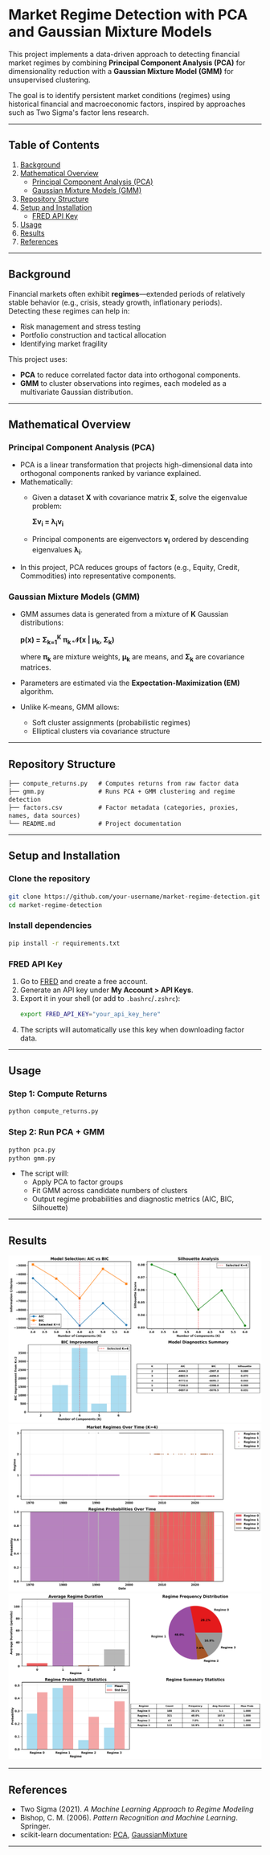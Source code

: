 # Market Regime Detection with PCA and Gaussian Mixture Models

This project implements a data-driven approach to detecting financial market regimes by combining **Principal Component Analysis (PCA)** for dimensionality reduction with a **Gaussian Mixture Model (GMM)** for unsupervised clustering.  

The goal is to identify persistent market conditions (regimes) using historical financial and macroeconomic factors, inspired by approaches such as Two Sigma's factor lens research.

---

## Table of Contents
1. [Background](#background)
2. [Mathematical Overview](#mathematical-overview)
   - [Principal Component Analysis (PCA)](#principal-component-analysis-pca)
   - [Gaussian Mixture Models (GMM)](#gaussian-mixture-models-gmm)
3. [Repository Structure](#repository-structure)
4. [Setup and Installation](#setup-and-installation)
   - [FRED API Key](#fred-api-key)
5. [Usage](#usage)
6. [Results](#results)
7. [References](#references)

---

## Background
Financial markets often exhibit **regimes**—extended periods of relatively stable behavior (e.g., crisis, steady growth, inflationary periods).  
Detecting these regimes can help in:
- Risk management and stress testing
- Portfolio construction and tactical allocation
- Identifying market fragility

This project uses:
- **PCA** to reduce correlated factor data into orthogonal components.
- **GMM** to cluster observations into regimes, each modeled as a multivariate Gaussian distribution.

---

## Mathematical Overview

### Principal Component Analysis (PCA)
- PCA is a linear transformation that projects high-dimensional data into orthogonal components ranked by variance explained.  
- Mathematically:  
  - Given a dataset **X** with covariance matrix **Σ**, solve the eigenvalue problem:  
    
    **Σv<sub>i</sub> = λ<sub>i</sub>v<sub>i</sub>**
    
  - Principal components are eigenvectors **v<sub>i</sub>** ordered by descending eigenvalues **λ<sub>i</sub>**.  
- In this project, PCA reduces groups of factors (e.g., Equity, Credit, Commodities) into representative components.

### Gaussian Mixture Models (GMM)
- GMM assumes data is generated from a mixture of **K** Gaussian distributions:

  **p(x) = Σ<sub>k=1</sub><sup>K</sup> π<sub>k</sub> 𝒩(x | μ<sub>k</sub>, Σ<sub>k</sub>)**
  
  where **π<sub>k</sub>** are mixture weights, **μ<sub>k</sub>** are means, and **Σ<sub>k</sub>** are covariance matrices.  
- Parameters are estimated via the **Expectation-Maximization (EM)** algorithm.
- Unlike K-means, GMM allows:
  - Soft cluster assignments (probabilistic regimes)
  - Elliptical clusters via covariance structure

---

## Repository Structure
```
├── compute_returns.py   # Computes returns from raw factor data
├── gmm.py               # Runs PCA + GMM clustering and regime detection
├── factors.csv          # Factor metadata (categories, proxies, names, data sources)
└── README.md            # Project documentation
```

---

## Setup and Installation

### Clone the repository
```bash
git clone https://github.com/your-username/market-regime-detection.git
cd market-regime-detection
```

### Install dependencies
```bash
pip install -r requirements.txt
```

### FRED API Key
1. Go to [FRED](https://fred.stlouisfed.org/) and create a free account.
2. Generate an API key under **My Account > API Keys**.
3. Export it in your shell (or add to `.bashrc`/`.zshrc`):
   ```bash
   export FRED_API_KEY="your_api_key_here"
   ```
4. The scripts will automatically use this key when downloading factor data.

---

## Usage

### Step 1: Compute Returns
```bash
python compute_returns.py
```

### Step 2: Run PCA + GMM
```bash
python pca.py
python gmm.py
```

- The script will:
  - Apply PCA to factor groups
  - Fit GMM across candidate numbers of clusters
  - Output regime probabilities and diagnostic metrics (AIC, BIC, Silhouette)

---

## Results
![GMM Cluster Selection Analysis](gmm_plots/model_selection.png)
![Regime Evolution](gmm_plots/regime_timeseries.png)
![Regime Summary Statistics](gmm_plots/regime_statistics.png)

---

## References
- Two Sigma (2021). *A Machine Learning Approach to Regime Modeling*  
- Bishop, C. M. (2006). *Pattern Recognition and Machine Learning*. Springer.  
- scikit-learn documentation: [PCA](https://scikit-learn.org/stable/modules/generated/sklearn.decomposition.PCA.html), [GaussianMixture](https://scikit-learn.org/stable/modules/generated/sklearn.mixture.GaussianMixture.html)

---